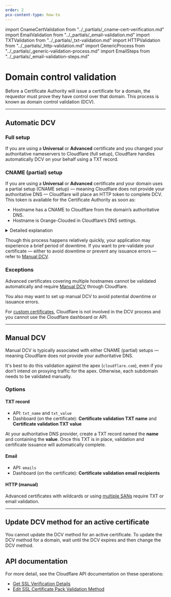 ```yaml
---
order: 2
pcx-content-type: how-to
---
```


import CnameCertValidation from "../_partials/_cname-cert-verification.md"
import EmailValidation from "../_partials/_email-validation.md"
import TXTValidation from "../_partials/_txt-validation.md"
import HTTPValidation from "../_partials/_http-validation.md"
import GenericProcess from "../_partials/_generic-validation-process.md"
import EmailSteps from "../_partials/_email-validation-steps.md"

# Domain control validation

Before a Certificate Authority will issue a certificate for a domain, the requestor must prove they have control over that domain. This process is known as domain control validation (DCV).

----

## Automatic DCV

### Full setup

If you are using a **Universal** or **Advanced** certificate and you changed your authoritative nameservers to Cloudflare (full setup), Cloudflare handles automatically DCV on your behalf using a TXT record.

### CNAME (partial) setup

If you are using a **Universal** or **Advanced** certificate and your domain uses a partial setup (CNAME setup) — meaning Cloudflare does not provide your authoritative DNS — Cloudflare will place an HTTP token to complete DCV. This token is available for the Certificate Authority as soon as:

* Hostname has a CNAME to Cloudflare from the domain’s authoritative DNS.
* Hostname is Orange-Clouded in Cloudflare’s DNS settings.

<details>
<summary>Detailed explanation</summary>
<div>

<CnameCertValidation/>

</div>

</details>

Though this process happens relatively quickly, your application may experience a brief period of downtime. If you want to pre-validate your certificate — either to avoid downtime or prevent any issuance errors — refer to [Manual DCV](#manual-dcv).

### Exceptions

Advanced certificates covering multiple hostnames cannot be validated automatically and require [Manual DCV](#manual-dcv) through Cloudflare.

You also may want to set up manual DCV to avoid potential downtime or issuance errors.

For [custom certificates](/edge-certificates/custom-certificates), Cloudflare is not involved in the DCV process and you cannot use the Cloudflare dashboard or API.

---

## Manual DCV

Manual DCV is typically associated with either CNAME (partial) setups — meaning Cloudflare does not provide your authoritative DNS. 

It's best to do this validation against the apex (`cloudflare.com`), even if you don’t intend on proxying traffic for the apex. Otherwise, each subdomain needs to be validated manually.

### Options

#### TXT record

<TextValidation/>

<GenericProcess/>

- API: `txt_name` and `txt_value`
- Dashboard (on the certificate): **Certificate validation TXT name** and **Certificate validation TXT value**

At your authoritative DNS provider, create a TXT record named the **name** and containing the **value**. Once this TXT is in place, validation and certificate issuance will automatically complete.

#### Email

<EmailValidation/>

<GenericProcess/>

- API: `emails`
- Dashboard (on the certificate): **Certificate validation email recipients**

<EmailSteps/>

#### HTTP (manual)

<Aside type="warning">

Advanced certificates with wildcards or using [multiple SANs](https://developers.cloudflare.com/fundamentals/glossary#subject-alternative-name-san) require TXT or email validation.

</Aside>

<HTTPValidation/>

---

## Update DCV method for an active certificate

You cannot update the DCV method for an active certificate. To update the DCV method for a domain, wait until the DCV expires and then change the DCV method.

## API documentation

For more detail, see the Cloudflare API documentation on these operations:

* [Get SSL Verification Details](https://api.cloudflare.com/#ssl-verification-ssl-verification-details)
* [Edit SSL Certificate Pack Validation Method](https://api.cloudflare.com/#ssl-verification-edit-ssl-certificate-pack-validation-method)
